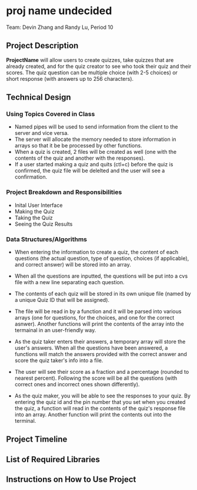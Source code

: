 # proj name undecided

Team: Devin Zhang and Randy Lu, Period 10

## Project Description
__ProjectName__ will allow users to create quizzes, take quizzes that are already created, and for the quiz creator to see who took their quiz and their scores. The quiz question can be multiple choice (with 2-5 choices) or short response (with answers up to 256 characters).  

## Technical Design

### Using Topics Covered in Class
  - Named pipes will be used to send information from the client to the server and vice versa. 
  - The server will allocate the memory needed to store information in arrays so that it be be processed by other functions.
  - When a quiz is created, 2 files will be created as well (one with the contents of the quiz and another with the responses).
  - If a user started making a quiz and quits (ctl+c) before the quiz is confirmed, the quiz file will be delelted and the user will see a confirmation.
  
### Project Breakdown and Responsibilities
  - Inital User Interface
  - Making the Quiz
  - Taking the Quiz
  - Seeing the Quiz Results
  
### Data Structures/Algorithms
  - When entering the information to create a quiz, the content of each questions (the actual question, type of question, choices (if applicable), and correct answer) will be stored into an array. 
  - When all the questions are inputted, the questions will be put into a cvs file with a new line separating each question.
  - The contents of each quiz will be stored in its own unique file (named by a unique Quiz ID that will be assigned).
  
  - The file will be read in by a function and it will be parsed into various arrays (one for questions, for the choices, and one for the correct asnwer). Another functions will print the contents of the array into the termainal in an user-friendly way. 
  - As the quiz taker enters their answers, a temporary array will store the user's answers. When all the questions have been answered, a functions will match the answers provided with the correct answer and score the quiz taker's info into a file.
  - The user will see their score as a fraction and a percentage (rounded to nearest percent). Following the score will be all the questions (with correct ones and incorrect ones shown differently). 
  
  - As the quiz maker, you will be able to see the responses to your quiz. By entering the quiz id and the pin number that you set when you created the quiz, a function will read in the contents of the quiz's response file into an array. Another function will print the contents out into the terminal.

## Project Timeline
 

## List of Required Libraries

## Instructions on How to Use Project
